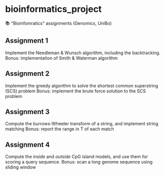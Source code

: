 # bioinformatics_project

:books: "Bioinfomratics" assignments (Genomics, UniBo)

## Assignment 1 ##

Implement the Needleman & Wunsch algorithm, including the backtracking.
Bonus: implementation of Smith & Waterman algorithm

## Assignment 2 ##

Implement the greedy algorithm to solve the shortest common superstring (SCS) problem
Bonus: implement the brute force solution to the SCS problem

## Assignment 3 ##

Compute the burrows-Wheeler transform of a string, and implement string matching
Bonus: report the range in T of each match

## Assignment 4 ##

Compute the *inside* and *outside* CpG island models, and use them for scoring a query sequence.
Bonus: scan a long genome sequence using sliding window
